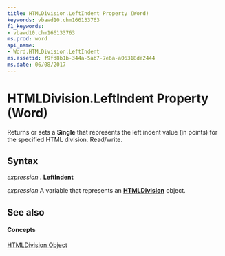 ```yaml
---
title: HTMLDivision.LeftIndent Property (Word)
keywords: vbawd10.chm166133763
f1_keywords:
- vbawd10.chm166133763
ms.prod: word
api_name:
- Word.HTMLDivision.LeftIndent
ms.assetid: f9fd8b1b-344a-5ab7-7e6a-a06318de2444
ms.date: 06/08/2017
---
```



# HTMLDivision.LeftIndent Property (Word)

Returns or sets a  **Single** that represents the left indent value (in points) for the specified HTML division. Read/write.


## Syntax

 _expression_ . **LeftIndent**

 _expression_ A variable that represents an **[HTMLDivision](htmldivision-object-word.md)** object.


## See also


#### Concepts


[HTMLDivision Object](htmldivision-object-word.md)

